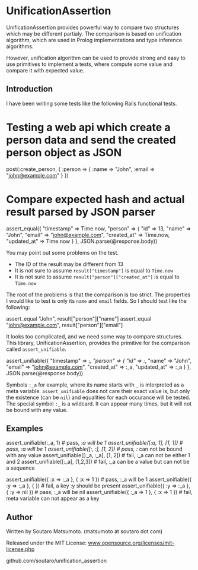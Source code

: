 # UnificationAssertion

UnificationAssertion provides powerful way to compare two structures
which may be different partialy. The comparison is based on
unification algorithm, which are used in Prolog implementations and
type inference algorithms.

However, unification algorithm can be used to provide strong and easy
to use primitives to implement a tests, where compute some value and
compare it with expected value.

## Introduction

I have been writing some tests like the following Rails functional
tests.

  # Testing a web api which create a person data and send the created person object as JSON
  post(:create_person, { :person => { :name => "John", :email => "john@example.com" } })
  
  # Compare expected hash and actual result parsed by JSON parser
  assert_equal({ "timestamp" => Time.now,
                 "person" => {
                   "id" => 13,
                   "name" => "John",
                   "email" => "john@example.com",
                   "created_at" => Time.now,
                   "updated_at" => Time.now
                 }
               }, JSON.parse(@response.body))
  
You may point out some problems on the test.

* The ID of the result may be different from 13
* It is not sure to assume `result["timestamp"]` is equal to `Time.now`
* It is not sure to assume `result["person"]["created_at"]` is equal to `Time.now`

The root of the problems is that the comparison is too strict. The
properties I would like to test is only its `name` and `email`
fields. So I should test like the following:

  assert_equal "John", result["person"]["name"]
  assert_equal "john@example.com", result["person"]["email"]

It looks too complicated, and we need some way to compare structures.
This library, UnificationAssertion, provides the primitive for the
comparison called `assert_unifiable`.

  assert_unifiable({ "timestamp" => :_,
                     "person" => {
                     "id" => :_,
                     "name" => "John",
                     "email" => "john@example.com",
                     "created_at" => :_a,
                     "updated_at" => :_a
                   }
                 }, JSON.parse(@response.body))

Symbols `:_a` for example, where its name starts with `_` is
interpreted as a meta variable. `assert_unifiable` does not care their
exact value is, but only the existence (can be `nil`) and equalities
for each occurance will be tested. The special symbol `:_` is a
wildcard.  It can appear many times, but it will not be bound with any
value.

## Examples

  assert_unifiable(:_a, 1)              # pass, :_a will be 1
  assert_unifiable([:_a, 1], [1, 1])    # pass, :_a will be 1
  assert_unifiable([:_, :_], [1, 2])    # pass, :_ can not be bound with any value
  assert_unifiable([:_a, :_a], [1, 2])  # fail, :_a can not be either 1 and 2
  assert_unifiable([:_a], [1,2,3])      # fail, :_a can be a value but can not be a sequence
  
  assert_unifiable({ :x => :_a }, { :x => 1 })     # pass, :_a will be 1
  assert_unifiable({ :y => :_a }, { })             # fail, a key :y should be present
  assert_unifiable({ :y => :_a }, { :y => nil })   # pass, :_a will be nil
  assert_unifiable({ :_a => 1 }, { :x => 1 })      # fail, meta variable can not appear as a key

## Author

Written by Soutaro Matsumoto. (matsumoto at soutaro dot com)

Released under the MIT License: www.opensource.org/licenses/mit-license.php

github.com/soutaro/unification_assertion
